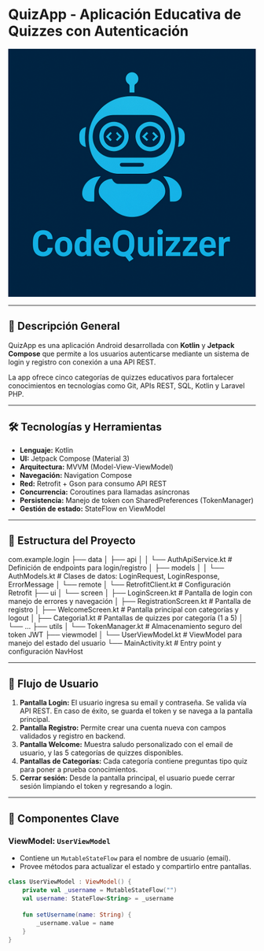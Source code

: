 # QuizApp - Aplicación Educativa de Quizzes con Autenticación

![QuizApp Logo](app/src/main/res/drawable/logo.png)

---

## 📌 Descripción General

QuizApp es una aplicación Android desarrollada con **Kotlin** y **Jetpack Compose** que permite a los usuarios autenticarse mediante un sistema de login y registro con conexión a una API REST. 

La app ofrece cinco categorías de quizzes educativos para fortalecer conocimientos en tecnologías como Git, APIs REST, SQL, Kotlin y Laravel PHP.

---

## 🛠️ Tecnologías y Herramientas

- **Lenguaje:** Kotlin
- **UI:** Jetpack Compose (Material 3)
- **Arquitectura:** MVVM (Model-View-ViewModel)
- **Navegación:** Navigation Compose
- **Red:** Retrofit + Gson para consumo API REST
- **Concurrencia:** Coroutines para llamadas asíncronas
- **Persistencia:** Manejo de token con SharedPreferences (TokenManager)
- **Gestión de estado:** StateFlow en ViewModel

---

## 📂 Estructura del Proyecto
com.example.login
├── data
│   ├── api
│   │   └── AuthApiService.kt           # Definición de endpoints para login/registro
│   ├── models
│   │   └── AuthModels.kt                # Clases de datos: LoginRequest, LoginResponse, ErrorMessage
│   └── remote
│       └── RetrofitClient.kt            # Configuración Retrofit
├── ui
│   └── screen
│       ├── LoginScreen.kt               # Pantalla de login con manejo de errores y navegación
│       ├── RegistrationScreen.kt       # Pantalla de registro
│       ├── WelcomeScreen.kt            # Pantalla principal con categorías y logout
│       ├── Categoria1.kt               # Pantallas de quizzes por categoría (1 a 5)
│       └── ...
├── utils
│   └── TokenManager.kt                  # Almacenamiento seguro del token JWT
├── viewmodel
│   └── UserViewModel.kt                 # ViewModel para manejo del estado del usuario
└── MainActivity.kt                      # Entry point y configuración NavHost

---

## 📖 Flujo de Usuario

1.  **Pantalla Login:** El usuario ingresa su email y contraseña. Se valida vía API REST. En caso de éxito, se guarda el token y se navega a la pantalla principal.
2.  **Pantalla Registro:** Permite crear una cuenta nueva con campos validados y registro en backend.
3.  **Pantalla Welcome:** Muestra saludo personalizado con el email de usuario, y las 5 categorías de quizzes disponibles.
4.  **Pantallas de Categorías:** Cada categoría contiene preguntas tipo quiz para poner a prueba conocimientos.
5.  **Cerrar sesión:** Desde la pantalla principal, el usuario puede cerrar sesión limpiando el token y regresando a login.

---

## 🧩 Componentes Clave

### ViewModel: `UserViewModel`

- Contiene un `MutableStateFlow` para el nombre de usuario (email).
- Provee métodos para actualizar el estado y compartirlo entre pantallas.

```kotlin
class UserViewModel : ViewModel() {
    private val _username = MutableStateFlow("")
    val username: StateFlow<String> = _username

    fun setUsername(name: String) {
        _username.value = name
    }
}

